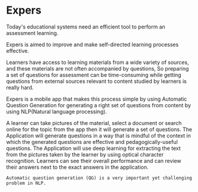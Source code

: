# Expers

Today's educational systems need an efficient tool to perform an assessment learning. 

Expers is aimed to improve and make self-directed learning processes effective. 

Learners have access to learning materials from a wide variety of sources, and these materials are not often accompanied by questions, So preparing a set of questions for assessment can be time-consuming while getting questions from external sources relevant to content studied by learners is really hard. 

Expers is a mobile app that makes this process simple by using Automatic Question Generation for generating a right set of questions from content by using NLP(Natural language processing).
        
A learner can take pictures of the material, select a document or search online for the topic from the app then it will generate a set of questions. The Application will generate questions in a way that is mindful of the context in which the generated questions are effective and pedagogically-useful questions. The Application will use deep learning for extracting the text from the pictures taken by the learner by using optical character recognition. Learners can see their overall performance and can review their answers next to the exact answers in the application.

 	Automatic question generation (QG) is a very important yet challenging problem in NLP.
